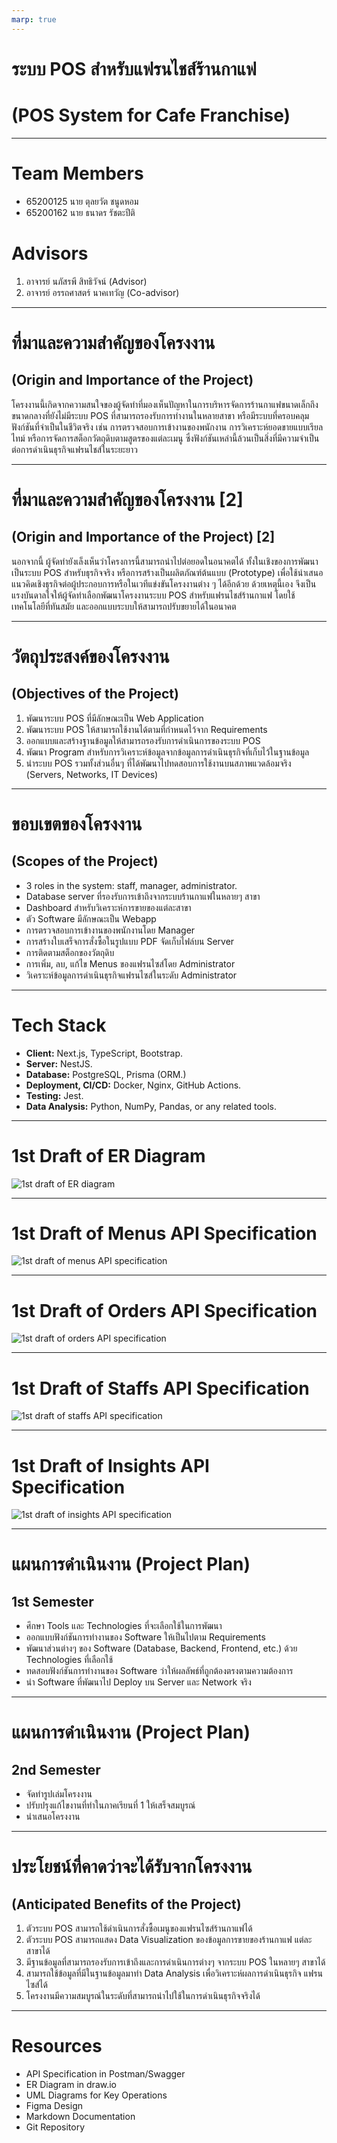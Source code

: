 ```yaml
---
marp: true
---
```


# ระบบ POS สำหรับแฟรนไชส์ร้านกาแฟ
# (POS System for Cafe Franchise)

---

# Team Members

- 65200125 นาย ตุลยวัต ชนูดหอม
- 65200162 นาย ธนาดร รัชตะปีติ

# Advisors

1. อาจารย์ นภัสรพี สิทธิวัจน์ (Advisor)
2. อาจารย์ อรรถศาสตร์ นาคเทวัญ (Co-advisor)

---

# ที่มาและความสำคัญของโครงงาน
## (Origin and Importance of the Project)

โครงงานนี้เกิดจากความสนใจของผู้จัดทำที่มองเห็นปัญหาในการบริหารจัดการร้านกาแฟขนาดเล็กถึงขนาดกลางที่ยังไม่มีระบบ POS ที่สามารถรองรับการทำงานในหลายสาขา หรือมีระบบที่ครอบคลุมฟังก์ชันที่จำเป็นในชีวิตจริง เช่น การตรวจสอบการเข้างานของพนักงาน การวิเคราะห์ยอดขายแบบเรียลไทม์ หรือการจัดการสต็อกวัตถุดิบตามสูตรของแต่ละเมนู ซึ่งฟังก์ชันเหล่านี้ล้วนเป็นสิ่งที่มีความจำเป็นต่อการดำเนินธุรกิจแฟรนไชส์ในระยะยาว

---

# ที่มาและความสำคัญของโครงงาน [2]
## (Origin and Importance of the Project) [2]

นอกจากนี้ ผู้จัดทำยังเล็งเห็นว่าโครงการนี้สามารถนำไปต่อยอดในอนาคตได้ ทั้งในเชิงของการพัฒนาเป็นระบบ POS สำหรับธุรกิจจริง หรือการสร้างเป็นผลิตภัณฑ์ต้นแบบ (Prototype) เพื่อใช้นำเสนอแนวคิดเชิงธุรกิจต่อผู้ประกอบการหรือในเวทีแข่งขันโครงงานต่าง ๆ ได้อีกด้วย ด้วยเหตุนี้เอง จึงเป็นแรงบันดาลใจให้ผู้จัดทำเลือกพัฒนาโครงงานระบบ POS สำหรับแฟรนไชส์ร้านกาแฟ โดยใช้เทคโนโลยีที่ทันสมัย และออกแบบระบบให้สามารถปรับขยายได้ในอนาคต

---

# วัตถุประสงค์ของโครงงาน
## (Objectives of the Project)

1. พัฒนาระบบ POS ที่มีลักษณะเป็น Web Application
2. พัฒนาระบบ POS ให้สามารถใช้งานได้ตามที่กำหนดไว้จาก Requirements
3. ออกแบบและสร้างฐานข้อมูลให้สามารถรองรับการดำเนินการของระบบ POS
4. พัฒนา Program สำหรับการวิเคราะห์ข้อมูลจากข้อมูลการดำเนินธุรกิจที่เก็บไว้ในฐานข้อมูล
5. นำระบบ POS รวมทั้งส่วนอื่นๆ ที่ได้พัฒนาไปทดสอบการใช้งานบนสภาพแวดล้อมจริง (Servers, Networks, IT Devices)



---

# ขอบเขตของโครงงาน
## (Scopes of the Project)

- 3 roles in the system: staff, manager, administrator.
- Database server ที่รองรับการเข้าถึงจากระบบร้านกาแฟในหลายๆ สาขา
- Dashboard สำหรับวิเคราะห์การขายของแต่ละสาขา
- ตัว Software มีลักษณะเป็น Webapp
- การตรวจสอบการเข้างานของพนักงานโดย Manager
- การสร้างใบเสร็จการสั่งซื้อในรูปแบบ PDF จัดเก็บไฟล์บน Server
- การติดตามสต็อกของวัตถุดิบ
- การเพิ่ม, ลบ, แก้ไข Menus ของแฟรนไซส์โดย Administrator
- วิเคราะห์ข้อมูลการดำเนินธุรกิจแฟรนไซส์ในระดับ Administrator

---

# Tech Stack

- **Client:** Next.js, TypeScript, Bootstrap.
- **Server:** NestJS.
- **Database:** PostgreSQL, Prisma (ORM.)
- **Deployment, CI/CD:** Docker, Nginx, GitHub Actions.
- **Testing:** Jest.
- **Data Analysis:** Python, NumPy, Pandas, or any related tools.

---

# 1st Draft of ER Diagram
![1st draft of ER diagram](./streetbucks_physical_er_diagram.jpg "1st Draft of ER Diagram")

---

# 1st Draft of Menus API Specification

![1st draft of menus API specification](./menu_apis.png "1st Draft of Menus API Specification")

---

# 1st Draft of Orders API Specification

![1st draft of orders API specification](./order_apis.png "1st Draft of Orders API Specification")

---

# 1st Draft of Staffs API Specification

![1st draft of staffs API specification](./staff_apis.png "1st Draft of Staffs API Specification")

---

# 1st Draft of Insights API Specification

![1st draft of insights API specification](./insight_apis.png "1st Draft of Menus API Specification")

---

# แผนการดำเนินงาน (Project Plan)
## 1st Semester

- ศึกษา Tools และ Technologies ที่จะเลือกใช้ในการพัฒนา
- ออกแบบฟังก์ชันการทำงานของ Software ให้เป็นไปตาม Requirements
- พัฒนาส่วนต่างๆ ของ Software (Database, Backend, Frontend, etc.) ด้วย Technologies ที่เลือกใช้
- ทดสอบฟังก์ชันการทำงานของ Software ว่าให้ผลลัพธ์ที่ถูกต้องตรงตามความต้องการ
- นำ Software ที่พัฒนาไป Deploy บน Server และ Network จริง

---

# แผนการดำเนินงาน (Project Plan)
## 2nd Semester

- จัดทำรูปเล่มโครงงาน
- ปรับปรุงแก้ไขงานที่ทำในภาคเรียนที่ 1 ให้เสร็จสมบูรณ์
- นำเสนอโครงงาน

---

# ประโยชน์ที่คาดว่าจะได้รับจากโครงงาน
## (Anticipated Benefits of the Project)

1. ตัวระบบ POS สามารถใช้ดำเนินการสั่งซื้อเมนูของแฟรนไซส์ร้านกาแฟได้
2. ตัวระบบ POS สามารถแสดง Data Visualization ของข้อมูลการขายของร้านกาแฟ
แต่ละสาขาได้
3. มีฐานข้อมูลที่สามารถรองรับการเข้าถึงและการดำเนินการต่างๆ จากระบบ POS
ในหลายๆ สาขาได้
4. สามารถใช้ข้อมูลที่มีในฐานข้อมูลมาทำ Data Analysis เพื่อวิเคราะห์ผลการดำเนินธุรกิจ
แฟรนไซส์ได้
5. โครงงานมีความสมบูรณ์ในระดับที่สามารถนำไปใช้ในการดำเนินธุรกิจจริงได้

---

# Resources

- API Specification in Postman/Swagger
- ER Diagram in draw.io
- UML Diagrams for Key Operations
- Figma Design
- Markdown Documentation
- Git Repository